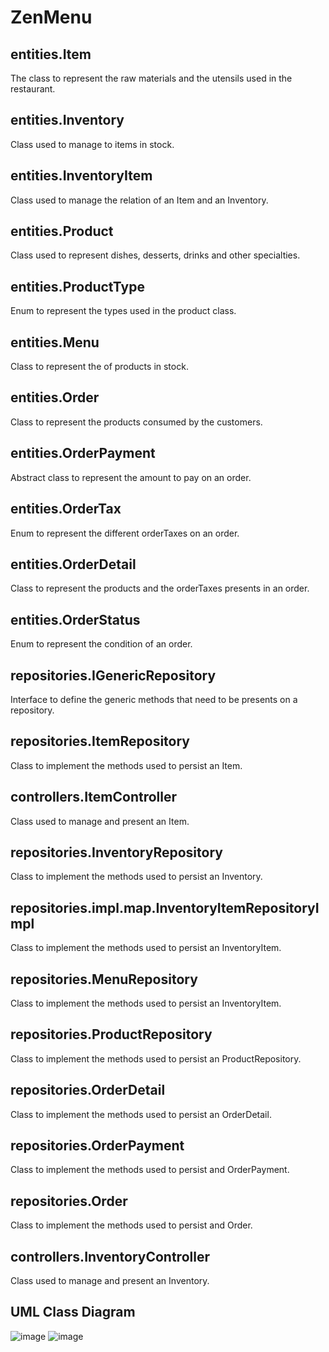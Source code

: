 # ZenMenu

## entities.Item
The class to represent the raw materials and the utensils used in the restaurant.

## entities.Inventory
Class used to manage to items in stock.

## entities.InventoryItem
Class used to manage the relation of an Item and an Inventory.

## entities.Product
Class used to represent dishes, desserts, drinks and other specialties.

## entities.ProductType
Enum to represent the types used in the product class.

## entities.Menu
Class to represent the  of products in stock.

## entities.Order
Class to represent the products consumed by the customers.

## entities.OrderPayment
Abstract class to represent the amount to pay on an order.

## entities.OrderTax
Enum to represent the different orderTaxes on an order.

## entities.OrderDetail
Class to represent the products and the orderTaxes presents in an order.

## entities.OrderStatus
Enum to represent the condition of an order.

## repositories.IGenericRepository
Interface to define the generic methods that need to be presents on a repository.

## repositories.ItemRepository
Class to implement the methods used to persist an Item.

## controllers.ItemController
Class used to manage and present an Item.

## repositories.InventoryRepository
Class to implement the methods used to persist an Inventory.

## repositories.impl.map.InventoryItemRepositoryImpl
Class to implement the methods used to persist an InventoryItem.

## repositories.MenuRepository
Class to implement the methods used to persist an InventoryItem.

## repositories.ProductRepository
Class to implement the methods used to persist an ProductRepository.

## repositories.OrderDetail
Class to implement the methods used to persist an OrderDetail.

## repositories.OrderPayment
Class to implement the methods used to persist and OrderPayment.

## repositories.Order
Class to implement the methods used to persist and Order.

## controllers.InventoryController
Class used to manage and present an Inventory.

## UML Class Diagram
![image](https://user-images.githubusercontent.com/12875895/119288688-0d662600-bc17-11eb-9c34-6e7a4baee359.png)
![image](https://user-images.githubusercontent.com/12875895/119424492-90e54d00-bcd3-11eb-8895-e74d8695eea8.png)
